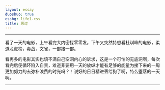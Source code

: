 ```yaml
---
layout: essay
duoshuo: true
cssbg: life1.css
title: 思过
---
```


----------
看了一天的电影，上午看完大内密探零零发，下午又突然特想看杜琪峰的电影，柔道龙虎榜，毒战，文雀，一部接一部。

看再多的电影其实也填不满自己空洞内心的诉求，这是一个可怕的无底洞啊，每次看完后便循环陷入自责，难道非要用一天的放纵才能有足够的能量为接下来的一周更加努力的去弥补浪费的时光吗？！说好的日日精进丢给狗了啊，特么堕落的一天啊。

---------

